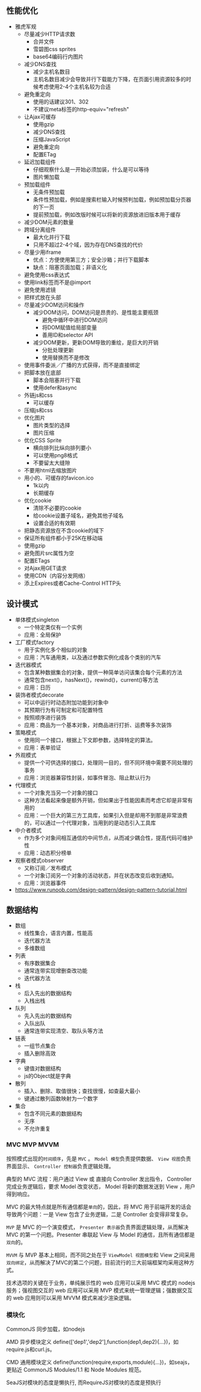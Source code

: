 
## 性能优化
- 雅虎军规
    - 尽量减少HTTP请求数
        - 合并文件
        - 雪碧图css sprites
        - base64编码行内图片
    - 减少DNS查找
        - 减少主机名数目
        - 主机名数目减少会导致并行下载能力下降，在页面引用资源较多的时候考虑使用2-4个主机名较为合适
    - 避免重定向
        - 使用的话建议301、302
        - 不建议meta标签的http-equiv="refresh"
    - 让Ajax可缓存
        - 使用gzip
        - 减少DNS查找
        - 压缩JavaScript
        - 避免重定向
        - 配置ETag
    - 延迟加载组件
        - 仔细观察什么是一开始必须加装，什么是可以等待
        - 图片懒加载
    - 预加载组件
        - 无条件预加载
        - 条件性预加载，例如是搜索栏输入时候预判加载，例如预加载分页器的下一页
        - 提前预加载，例如改版时候可以将新的资源放进旧版本用于缓存
    - 减少DOM元素的数量
    - 跨域分离组件
        - 最大化并行下载
        - 只用不超过2-4个域，因为存在DNS查找的代价
    - 尽量少用iframe
        - 优点：方便使用第三方；安全沙箱；并行下载脚本
        - 缺点：阻塞页面加载；非语义化
    - 避免使用css表达式
    - 使用link标签而不是@import
    - 避免使用滤镜
    - 把样式放在头部
    - 尽量减少DOM访问和操作
        - 减少DOM访问，DOM访问是昂贵的、是性能主要瓶颈
            - 避免中循环中进行DOM访问
            - 将DOM赋值给局部变量
            - 善用ID和selector API
        - 减少DOM更新，更新DOM导致的重绘，是巨大的开销
            - 分批处理更新
            - 使用替换而不是修改
    - 使用事件委派／广播的方式获得，而不是直接绑定
    - 把脚本放在底部
        - 脚本会阻塞并行下载
        - 使用defer和async
    - 外链js和css
        - 可以缓存
    - 压缩js和css
    - 优化图片
        - 图片类型的选择
        - 图片压缩
    - 优化CSS Sprite
        - 横向排列比纵向排列要小
        - 可以使用png8格式
        - 不要留太大缝隙
    - 不要用html去缩放图片
    - 用小的、可缓存的favicon.ico
        - 1k以内
        - 长期缓存
    - 优化cookie
        - 清除不必要的cookie
        - 给cookie设置子域名，避免其他子域名
        - 设置合适的有效期
    - 把静态资源放在不含cookie的域下
    - 保证所有组件都小于25K在移动端
    - 使用gzip
    - 避免图片src属性为空
    - 配置ETags
    - 对Ajax用GET请求
    - 使用CDN（内容分发网络）
    - 添上Expires或者Cache-Control HTTP头

## 设计模式

- 单体模式singleton
    - 一个特定类仅有一个实例
    - 应用：全局保护
- 工厂模式factory
    - 用于实例化多个相似的对象
    - 应用：汽车通用类，以及通过参数实例化成各个类别的汽车
- 迭代器模式
    - 包含某种数据集合的对象，提供一种简单访问该集合每个元素的方法
    - 通常包含next()，hasNext()，rewind()，current()等方法
    - 应用：日历
- 装饰者模式decorate
    - 可以中运行时动态附加功能到对象中
    - 其预期行为有可制定和可配置特性
    - 按照顺序进行装饰
    - 应用：商品为一个基本对象，对商品进行打折、运费等多次装饰
- 策略模式
    - 使用同一个接口，根据上下文即参数，选择特定的算法。
    - 应用：表单验证
- 外观模式
    - 提供一个可供选择的接口，处理同一目的，但不同环境中需要不同处理的事务
    - 应用：浏览器兼容性封装，如事件冒泡、阻止默认行为
- 代理模式
    - 一个对象充当另一个对象的接口
    - 这种方法看起来像是额外开销，但如果出于性能因素而考虑它却是非常有用的
    - 应用：一个巨大的第三方工具库，如果引入但是却用不到那是非常浪费的，可以通过一个代理对象，当用到的是动态引入工具库
- 中介者模式
    - 作为多个对象间相互通信的中间节点，从而减少耦合性，提高代码可维护性
    - 应用：动态积分榜单
- 观察者模式observer
    - 又称订阅／发布模式
    - 一个对象订阅另一个对象的活动状态，并在状态改变后收到通知。
    - 应用：浏览器事件
- https://www.runoob.com/design-pattern/design-pattern-tutorial.html

## 数据结构
- 数组
    - 线性集合，语言内置，性能高
    - 迭代器方法
    - 多维数组
- 列表
    - 有序数据集合
    - 通常连带实现增删查改功能
    - 迭代器方法
- 栈
    - 后入先出的数据结构
    - 入栈出栈
- 队列
    - 先入先出的数据结构
    - 入队出队
    - 通常连带实现清空、取队头等方法
- 链表
    - 一组节点集合
    - 插入删除高效
- 字典
    - 键值对数据结构
    - js的Object就是字典
- 散列
    - 插入、删除、取值很快；查找很慢，如查最大最小
    - 键通过散列函数映射为一个数字
- 集合
    - 包含不同元素的数据结构
    - 无序
    - 不允许重复




### MVC MVP MVVM

按照模式出现的`时间顺序`，先是 `MVC` 。 `Model 模型`负责提供数据、 `View 视图`负责界面显示、 `Controller 控制器`负责逻辑处理。

典型的 MVC 流程：用户通过 View 或 直接向 Controller 发出指令， Controller 完成业务逻辑后，要求 Model 改变状态， Model 将新的数据发送到 View ，用户得到响应。 

MVC 的最大特点就是所有通信都是`单向`的，因此，将 MVC 用于前端开发的话会导致两个问题：一是 View 包含了业务逻辑，二是 Controller 会变得非常复杂。

`MVP` 是 MVC 的一个演变模式， `Presenter 表示器`负责界面逻辑处理，从而解决 MVC 的第一个问题。Presenter 串联起 View 与 Model 的通信，且所有通信都是`双向`的。

`MVVM` 与 MVP 基本上相同，而不同之处在于 `ViewModel 视图模型`和 View 之间采用`双向绑定`，从而解决了MVC的第二个问题，目前流行的三大前端框架均采用这种方式。

技术选项的关键在于业务，单纯展示性的 web 应用可以采用 MVC 模式的 nodejs 服务；强视图交互的 web 应用可以采用 MVP 模式来统一管理逻辑；强数据交互的 web 应用则可以采用 MVVM 模式来减少渲染逻辑。





### 模块化

CommonJS 同步加载，如nodejs

AMD 异步模块定义 define(['dep1','dep2'],function(dep1,dep2){...})，如require.js和curl.js。

CMD 通用模块定义 define(function(require,exports,module){...})，如seajs，更贴近 CommonJS Modules/1.1 和 Node Modules 规范。

SeaJS对模块的态度是懒执行, 而RequireJS对模块的态度是预执行


